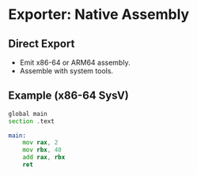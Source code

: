 # Exporter: Native Assembly

## Direct Export
- Emit x86-64 or ARM64 assembly.
- Assemble with system tools.

## Example (x86-64 SysV)
```asm
global main
section .text

main:
    mov rax, 2
    mov rbx, 40
    add rax, rbx
    ret
```
